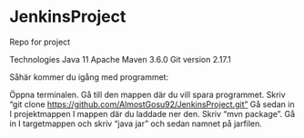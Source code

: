 # JenkinsProject
Repo for project 



Technologies
Java 11
Apache Maven 3.6.0
Git version 2.17.1

Såhär kommer du igång med programmet:

Öppna terminalen. Gå till den mappen där du vill spara programmet. Skriv “git clone https://github.com/AlmostGosu92/JenkinsProject.git” 
Gå sedan in I projektmappen I mappen där du laddade ner den. Skriv “mvn package”. 
Gå in I targetmappen och skriv “java jar” och sedan namnet på jarfilen.
